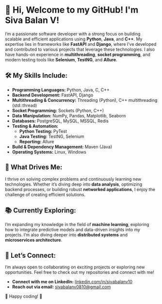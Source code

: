 # 👋 Hi, Welcome to my GitHub! I'm Siva Balan V!

I’m a passionate software developer with a strong focus on building scalable and efficient applications using **Python**, **Java**, and **C++**. My expertise lies in frameworks like **FastAPI** and **Django**, where I’ve developed and contributed to various projects that leverage these technologies. I also have hands-on experience in **multithreading**, **socket programming**, and modern testing tools like **Selenium**, **TestNG**, and **Allure**.

## 🛠️ My Skills Include:
- **Programming Languages:** Python, Java, C, C++
- **Backend Development:** FastAPI, Django
- **Multithreading & Concurrency:** Threading (Python), C++ multithreading (std::thread)
- **Socket Programming:** Sockets (Python, C++)
- **Data Manipulation:** NumPy, Pandas, Matplotlib, Seaborn
- **Databases:** PostgreSQL, MySQL, MSSQL, Redis
- **Testing & Automation:** 
  - **Python Testing:** PyTest
  - **Java Testing:** TestNG, Selenium
  - **Reporting:** Allure
- **Build & Dependency Management:** Maven (Java)
- **Operating Systems:** Linux, Windows

## 🌟 What Drives Me:
I thrive on solving complex problems and continuously learning new technologies. Whether it’s diving deep into **data analysis**, optimizing backend processes, or building robust **networked applications**, I enjoy the challenge of creating efficient solutions.

## 📚 Currently Exploring:
I’m expanding my knowledge in the field of **machine learning**, exploring how to integrate predictive models and data-driven insights into my projects. I’m also diving deeper into **distributed systems** and **microservices architecture**.

## 🚀 Let’s Connect:
I’m always open to collaborating on exciting projects or exploring new opportunities. Feel free to check out my repositories and connect with me!

- **Connect with me on LinkedIn:** [linkedin.com/in/sivabalanv10](https://www.linkedin.com/in/sivabalanv10)
- **Reach out via email:** sivabalanv0810@gmail.com

🌟 Happy coding! 🌟
